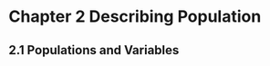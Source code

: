 Chapter 2 Describing Population
================================

## 2.1 Populations and Variables

